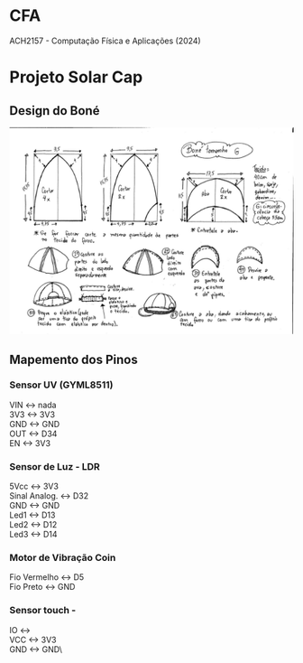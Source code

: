 # CFA

ACH2157 - Computação Física e Aplicações (2024)

# Projeto Solar Cap

## Design do Boné

![Design do Boné](design_bone.jpg)

## Mapemento dos Pinos

### Sensor UV (GYML8511)

VIN <-> nada\
3V3 <-> 3V3\
GND <-> GND\
OUT <-> D34\
EN <-> 3V3

### Sensor de Luz - LDR

5Vcc <-> 3V3\
Sinal Analog. <-> D32\
GND <-> GND\
Led1 <-> D13\
Led2 <-> D12\
Led3 <-> D14

### Motor de Vibração Coin

Fio Vermelho <-> D5\
Fio Preto <-> GND

### Sensor touch - 
IO <-> \
VCC <-> 3V3\
GND <-> GND\
